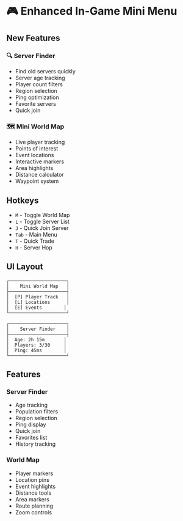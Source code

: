 # 🎮 Enhanced In-Game Mini Menu

## New Features

### 🔍 Server Finder
- Find old servers quickly
- Server age tracking
- Player count filters
- Region selection
- Ping optimization
- Favorite servers
- Quick join

### 🗺️ Mini World Map
- Live player tracking
- Points of interest
- Event locations
- Interactive markers
- Area highlights
- Distance calculator
- Waypoint system

## Hotkeys
- `M` - Toggle World Map
- `L` - Toggle Server List
- `J` - Quick Join Server
- `Tab` - Main Menu
- `T` - Quick Trade
- `H` - Server Hop

## UI Layout
```
┌─────────────────────┐
│    Mini World Map   │
├─────────────────────┤
│  [P] Player Track   │
│  [L] Locations      │
│  [E] Events        │
└─────────────────────┘

┌─────────────────────┐
│    Server Finder    │
├─────────────────────┤
│  Age: 2h 15m       │
│  Players: 3/30     │
│  Ping: 45ms        │
└─────────────────────┘
```

## Features

### Server Finder
- Age tracking
- Population filters
- Region selection
- Ping display
- Quick join
- Favorites list
- History tracking

### World Map
- Player markers
- Location pins
- Event highlights
- Distance tools
- Area markers
- Route planning
- Zoom controls